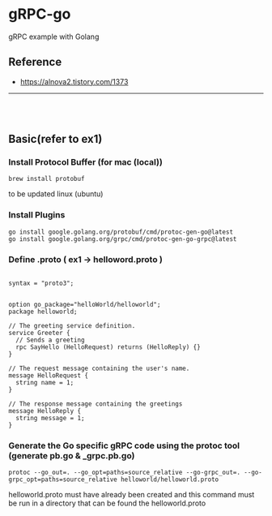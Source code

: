 # gRPC-go
gRPC example with Golang 

## Reference
- https://alnova2.tistory.com/1373

---
<br/>
<br/>


## Basic(refer to ex1)


### Install Protocol Buffer (for mac (local))
```
brew install protobuf
```
to be updated linux (ubuntu)


### Install Plugins
``` 
go install google.golang.org/protobuf/cmd/protoc-gen-go@latest
go install google.golang.org/grpc/cmd/protoc-gen-go-grpc@latest
```
### Define .proto ( ex1 -> helloword.proto )
```

syntax = "proto3";


option go_package="helloWorld/helloworld";
package helloworld;

// The greeting service definition.
service Greeter {
  // Sends a greeting
  rpc SayHello (HelloRequest) returns (HelloReply) {}
}

// The request message containing the user's name.
message HelloRequest {
  string name = 1;
}

// The response message containing the greetings
message HelloReply {
  string message = 1;
}

```


### Generate the Go specific gRPC code using the protoc tool (generate pb.go & _grpc.pb.go)
```
protoc --go_out=. --go_opt=paths=source_relative --go-grpc_out=. --go-grpc_opt=paths=source_relative helloworld/helloworld.proto
```
helloworld.proto must have already been created and this command must be run in a directory that can be found the helloworld.proto

